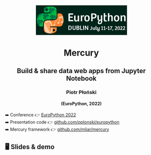 <center>
    
![](https://github.com/pplonski/europython/raw/main/media/ep-logo.png)
    
# Mercury

## Build & share data web apps from Jupyter Notebook
    
### Piotr Płoński    

#### (EuroPython, 2022)
    
</center>

➡️ Conference 👉 <a href="https://ep2022.europython.eu/" target="_blank">EuroPython 2022</a>
<br />
➡️ Presentation code 👉 <a href="https://github.com/pplonski/europython" target="_blank">github.com/pplonski/europython</a>
<br />
➡️ Mercury framework 👉 <a href="https://github.com/mljar/mercury" target="_blank">github.com/mljar/mercury</a>

## 🖥️ Slides & demo